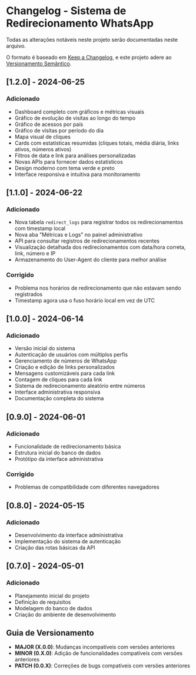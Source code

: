 # Changelog - Sistema de Redirecionamento WhatsApp

Todas as alterações notáveis neste projeto serão documentadas neste arquivo.

O formato é baseado em [Keep a Changelog](https://keepachangelog.com/pt-BR/1.0.0/),
e este projeto adere ao [Versionamento Semântico](https://semver.org/lang/pt-BR/).

## [1.2.0] - 2024-06-25

### Adicionado
- Dashboard completo com gráficos e métricas visuais
- Gráfico de evolução de visitas ao longo do tempo
- Gráfico de acessos por país
- Gráfico de visitas por período do dia
- Mapa visual de cliques
- Cards com estatísticas resumidas (cliques totais, média diária, links ativos, números ativos)
- Filtros de data e link para análises personalizadas
- Novas APIs para fornecer dados estatísticos
- Design moderno com tema verde e preto
- Interface responsiva e intuitiva para monitoramento

## [1.1.0] - 2024-06-22

### Adicionado
- Nova tabela `redirect_logs` para registrar todos os redirecionamentos com timestamp local
- Nova aba "Métricas e Logs" no painel administrativo
- API para consultar registros de redirecionamentos recentes
- Visualização detalhada dos redirecionamentos com data/hora correta, link, número e IP
- Armazenamento do User-Agent do cliente para melhor análise

### Corrigido
- Problema nos horários de redirecionamento que não estavam sendo registrados
- Timestamp agora usa o fuso horário local em vez de UTC

## [1.0.0] - 2024-06-14

### Adicionado
- Versão inicial do sistema
- Autenticação de usuários com múltiplos perfis
- Gerenciamento de números de WhatsApp
- Criação e edição de links personalizados
- Mensagens customizáveis para cada link
- Contagem de cliques para cada link
- Sistema de redirecionamento aleatório entre números
- Interface administrativa responsiva
- Documentação completa do sistema

## [0.9.0] - 2024-06-01

### Adicionado
- Funcionalidade de redirecionamento básica
- Estrutura inicial do banco de dados
- Protótipo da interface administrativa

### Corrigido
- Problemas de compatibilidade com diferentes navegadores

## [0.8.0] - 2024-05-15

### Adicionado
- Desenvolvimento da interface administrativa
- Implementação do sistema de autenticação
- Criação das rotas básicas da API

## [0.7.0] - 2024-05-01

### Adicionado
- Planejamento inicial do projeto
- Definição de requisitos
- Modelagem do banco de dados
- Criação do ambiente de desenvolvimento

## Guia de Versionamento

- **MAJOR (X.0.0)**: Mudanças incompatíveis com versões anteriores
- **MINOR (0.X.0)**: Adição de funcionalidades compatíveis com versões anteriores
- **PATCH (0.0.X)**: Correções de bugs compatíveis com versões anteriores 